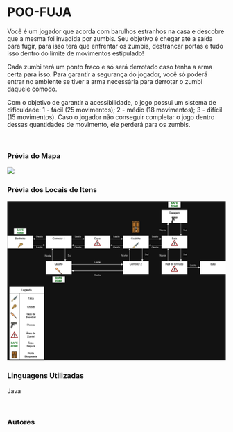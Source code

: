 # POO-FUJA

Você é um jogador que acorda com barulhos estranhos na casa e descobre que a mesma foi invadida por zumbis. Seu objetivo é chegar até a saída para fugir, para isso terá que enfrentar os zumbis, destrancar portas e tudo isso dentro do limite de movimentos estipulado! 

Cada zumbi terá um ponto fraco e só será derrotado caso tenha a arma certa para isso. Para garantir a segurança do jogador, você só poderá entrar no ambiente se tiver a arma necessária para derrotar o zumbi daquele cômodo.

Com o objetivo de garantir a acessibilidade, o jogo possui um sistema de dificuldade: 1 - fácil (25 movimentos); 2 -  médio (18 movimentos); 3 - difícil (15 movimentos). Caso o jogador não conseguir completar o jogo dentro dessas quantidades de movimento, ele perderá para os zumbis. 

<br>

### Prévia do Mapa
<img src="/Documentos/Mapa do Jogo.png">

<br>

### Prévia dos Locais de Itens
<img src="/Documentos/Locais de Itens.png">

<br>

### Linguagens Utilizadas
Java

<br>

### Autores


